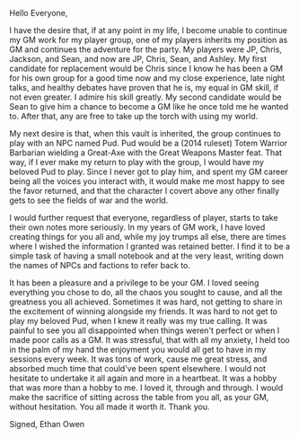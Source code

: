 Hello Everyone,

I have the desire that, if at any point in my life, I become unable to continue my GM work for my player group, one of my players inherits my position as GM and continues the adventure for the party. My players were JP, Chris, Jackson, and Sean, and now are JP, Chris, Sean, and Ashley. My first candidate for replacement would be Chris since I know he has been a GM for his own group for a good time now and my close experience, late night talks, and healthy debates have proven that he is, my equal in GM skill, if not even greater. I admire his skill greatly. My second candidate would be Sean to give him a chance to become a GM like he once told me he wanted to. After that, any are free to take up the torch with using my world. 

My next desire is that, when this vault is inherited, the group continues to play with an NPC named Pud. Pud would be a (2014 ruleset) Totem Warrior Barbarian wielding a Great-Axe with the Great Weapons Master feat. That way, if I ever make my return to play with the group, I would have my beloved Pud to play. Since I never got to play him, and spent my GM career being all the voices you interact with, it would make me most happy to see the favor returned, and that the character I covert above any other finally gets to see the fields of war and the world.

I would further request that everyone, regardless of player, starts to take their own notes more seriously. In my years of GM work, I have loved creating things for you all and, while my joy trumps all else, there are times where I wished the information I granted was retained better. I find it to be a simple task of having a small notebook and at the very least, writing down the names of NPCs and factions to refer back to. 

It has been a pleasure and a privilege to be your GM. I loved seeing everything you chose to do, all the chaos you sought to cause, and all the greatness you all achieved. Sometimes it was hard, not getting to share in the excitement of winning alongside my friends. It was hard to not get to play my beloved Pud, when I knew it really was my true calling. It was painful to see you all disappointed when things weren't perfect or when I made poor calls as a GM. It was stressful, that with all my anxiety, I held too in the palm of my hand the enjoyment you would all get to have in my sessions every week. It was tons of work, cause me great stress, and absorbed much time that could've been spent elsewhere. I would not hesitate to undertake it all again and more in a heartbeat. It was a hobby that was more than a hobby to me. I loved it, through and through. I would make the sacrifice of sitting across the table from you all, as your GM, without hesitation. You all made it worth it. Thank you.  

Signed, Ethan Owen